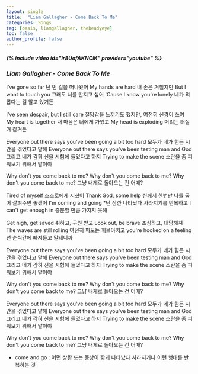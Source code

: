 ```yaml
---
layout: single
title:  "Liam Gallagher - Come Back To Me"
categories: Songs
tag: [oasis, liamgallagher, thebeadyeye]
toc: false
author_profile: false
---
```


##### {% include video id="ir8UofAKNCM" provider="youtube" %}

### *Liam Gallagher - Come Back To Me*

I've gone so far
난 먼 길을 떠나왔어
My hands are hard
내 손은 거칠지만
But I want to touch you
그래도 너를 만지고 싶어
'Cause I know you're lonely
네가 외롭다는 걸 알고 있거든

I've seen despair, but I still care
절망감을 느끼기도 했지만, 여전히 신경이 쓰여
My heart is together
내 마음은 너에게 가있고
My head is exploding
머리는 터질 거 같거든

Everyone out there says you've been going a bit too hard
모두가 네가 힘든 시간을 겪었다고 말해
Everyone out there says you've been testing man and God
그리고 네가 감히 신을 시험에 들었다고 하지
Trying to make the scene
소란을 좀 피워보기 위해서 말이야

Why don't you come back to me?
Why don't you come back to me?
Why don't you come back to me?
그냥 내게로 돌아오는 건 어때?

Tired of myself
스스로에게 지쳤어
Thank God, some help
신께서 한번만 나를 굽어 살펴주면 좋겠어
I'm coming and going
*난 잠깐 나타났다 사라지기를 반복하고
I can't get enough in
충분할 만큼 가지지 못해

Get high, get saved
취하고, 구원 받고
Look out, be brave
조심하고, 대담해져
The waves are still rolling
여전히 파도는 휘몰아치고
you're hooked on a feeling
넌 순식간에 빠져들고 말테니까

Everyone out there says you've been going a bit too hard
모두가 네가 힘든 시간을 겪었다고 말해
Everyone out there says you've been testing man and God
그리고 네가 감히 신을 시험에 들었다고 하지
Trying to make the scene
소란을 좀 피워보기 위해서 말이야

Why don't you come back to me?
Why don't you come back to me?
Why don't you come back to me?
그냥 내게로 돌아오는 건 어때?


Everyone out there says you've been going a bit too hard
모두가 네가 힘든 시간을 겪었다고 말해
Everyone out there says you've been testing man and God
그리고 네가 감히 신을 시험에 들었다고 하지
Trying to make the scene
소란을 좀 피워보기 위해서 말이야

Why don't you come back to me?
Why don't you come back to me?
Why don't you come back to me?
그냥 내게로 돌아오는 건 어때?


* come and go : 어떤 상황 또는 증상이 짧게 나타났다 사라지거나 이런 형태를 반복하는 것
